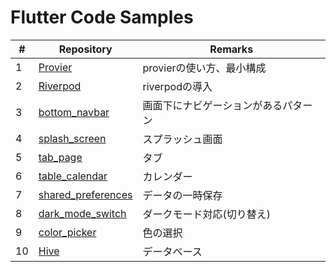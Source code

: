 # Flutter Code Samples

| #    | Repository                                                   | Remarks                              |
| ---- | ------------------------------------------------------------ | ------------------------------------ |
| 1    | [Provier](https://github.com/nfrutta/flutter-samples/tree/master/provider_sample) | provierの使い方、最小構成            |
| 2    | [Riverpod](https://github.com/nfrutta/flutter-samples/tree/master/riverpod_sample) | riverpodの導入                       |
| 3    | [bottom_navbar](https://github.com/nfrutta/flutter-samples/tree/master/bottom_navbar_sample) | 画面下にナビゲーションがあるパターン |
| 4    | [splash_screen](https://github.com/nfrutta/flutter-samples/tree/master/splash_screen_sample) | スプラッシュ画面                     |
| 5    | [tab_page](https://github.com/nfrutta/flutter-samples/tree/master/tab_page_sample) | タブ                                 |
| 6    | [table_calendar](https://github.com/nfrutta/flutter-samples/tree/master/table_calendar_sample) | カレンダー                           |
| 7    | [shared_preferences](https://github.com/nfrutta/flutter-samples/tree/master/shared_preferences_sample) | データの一時保存                     |
| 8    | [dark_mode_switch](https://github.com/nfrutta/flutter-samples/tree/master/darkmode_switch_sample) | ダークモード対応(切り替え)           |
| 9    | [color_picker](https://github.com/nfrutta/flutter-samples/tree/master/colorpicker_sample) | 色の選択                             |
| 10   | [Hive](https://github.com/nfrutta/flutter-samples/tree/master/hive_sample) | データベース                         |

